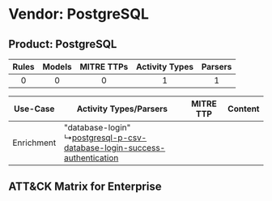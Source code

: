 Vendor: PostgreSQL
==================
Product: PostgreSQL
-------------------
| Rules | Models | MITRE TTPs | Activity Types | Parsers |
|:-----:|:------:|:----------:|:--------------:|:-------:|
|   0   |   0    |     0      |       1        |    1    |

|  Use-Case  | Activity Types/Parsers    | MITRE TTP | Content    |
|:----------:| ---- | --------- | ---- |
| Enrichment |  "database-login"<br> ↳[postgresql-p-csv-database-login-success-authentication](Ps/pC_postgresqlpcsvdatabaseloginsuccessauthentication.md)<br> |    | [](RM/r_m_postgresql_postgresql_Enrichment.md) |

ATT&CK Matrix for Enterprise
----------------------------
